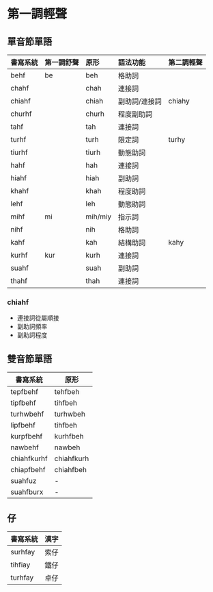 # 第一調輕聲

## 單音節單語

| 書寫系統 | 第一調舒聲 | 原形 | 語法功能 | 第二調輕聲 |
| :--- | :--- | :--- | :--- | :--- |
| behf | be | beh | 格助詞 ||
| chahf || chah | 連接詞 ||
| chiahf || chiah | 副助詞/連接詞 | chiahy |
| churhf || churh | 程度副助詞 ||
| tahf || tah | 連接詞 ||
| turhf || turh | 限定詞 | turhy |
| tiurhf || tiurh | 動態助詞 ||
| hahf || hah | 連接詞 ||
| hiahf || hiah | 副助詞 ||
| khahf || khah | 程度助詞 ||
| lehf || leh | 動態助詞 ||
| mihf | mi| mih/miy | 指示詞 ||
| nihf || nih | 格助詞 ||
| kahf || kah | 結構助詞 | kahy |
| kurhf | kur | kurh | 連接詞 ||
| suahf || suah | 副助詞 ||
| thahf || thah | 連接詞 ||

### chiahf

* 連接詞從屬順接
* 副助詞頻率
* 副助詞程度

## 雙音節單語

| 書寫系統 | 原形 |
| --- | --- |
| tepfbehf | tehfbeh |
| tipfbehf | tihfbeh |
| turhwbehf | turhwbeh |
| lipfbehf | tihfbeh |
| kurpfbehf | kurhfbeh |
| nawbehf | nawbeh |
| chiahfkurhf | chiahfkurh |
| chiapfbehf | chiahfbeh |
| suahfuz | - |
| suahfburx | - |

## 仔

| 書寫系統 | 漢字 |
| :--- | :--- |
| surhfay | 索仔 |
| tihfiay | 鐵仔 |
| turhfay | 卓仔 |
